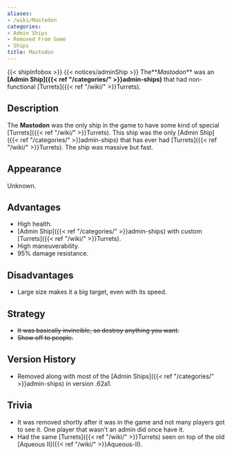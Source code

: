 ```yaml
---
aliases:
- /wiki/Mastodon
categories:
- Admin Ships
- Removed From Game
- Ships
title: Mastodon
---
```


{{< shipInfobox >}} {{< notices/adminShip >}} The**_Mastodon_** was an **[Admin Ship]({{< ref "/categories/" >}}admin-ships)** that had non-functional [Turrets]({{< ref "/wiki/" >}}Turrets).

## Description

The **Mastodon** was the only ship in the game to have some kind of special [Turrets]({{< ref "/wiki/" >}}Turrets). This ship was the only [Admin Ship]({{< ref "/categories/" >}}admin-ships) that has ever had [Turrets]({{< ref "/wiki/" >}}Turrets). The ship was massive but fast.

## Appearance

Unknown.

## Advantages

- High health.
- [Admin Ship]({{< ref "/categories/" >}}admin-ships) with custom [Turrets]({{< ref "/wiki/" >}}Turrets).
- High maneuverability.
- 95% damage resistance.

## Disadvantages

- Large size makes it a big target, even with its speed.

## Strategy

- <s>It was basically invincible, so destroy anything you want.</s>
- <s>Show off to people.</s>

## Version History 

- Removed along with most of the [Admin Ships]({{< ref "/categories/" >}}admin-ships) in version .62a1.

## Trivia

- It was removed shortly after it was in the game and not many players got to see it. One player that wasn't an admin did once have it.
- Had the same [Turrets]({{< ref "/wiki/" >}}Turrets) seen on top of the old [Aqueous II]({{< ref "/wiki/" >}}Aqueous-II).